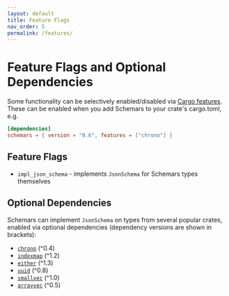 ```yaml
---
layout: default
title: Feature Flags
nav_order: 5
permalink: /features/
---
```


# Feature Flags and Optional Dependencies

Some functionality can be selectively enabled/disabled via [Cargo features](https://doc.rust-lang.org/cargo/reference/manifest.html#the-features-section). These can be enabled when you add Schemars to your crate's cargo.toml, e.g.
```toml
[dependencies]
schemars = { version = "0.6", features = ["chrono"] }
```

## Feature Flags
- `impl_json_schema` - implements `JsonSchema` for Schemars types themselves

## Optional Dependencies
Schemars can implement `JsonSchema` on types from several popular crates, enabled via optional dependencies (dependency versions are shown in brackets):
- [`chrono`](https://crates.io/crates/chrono) (^0.4)
- [`indexmap`](https://crates.io/crates/indexmap) (^1.2)
- [`either`](https://crates.io/crates/either) (^1.3)
- [`uuid`](https://crates.io/crates/uuid) (^0.8)
- [`smallvec`](https://crates.io/crates/uuid) (^1.0)
- [`arrayvec`](https://crates.io/crates/arrayvec) (^0.5)
